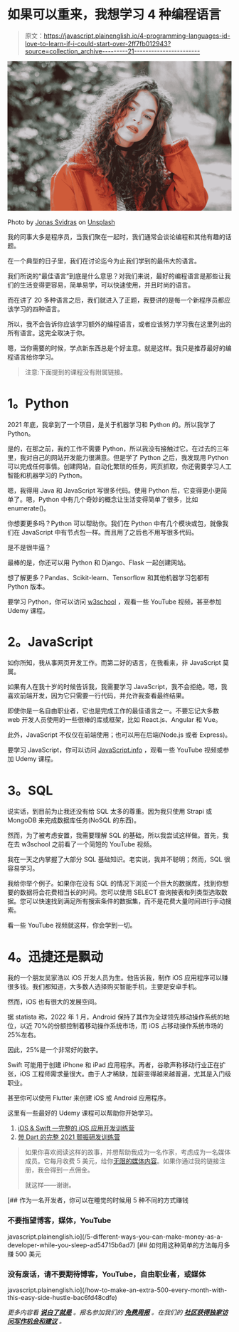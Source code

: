 # 如果可以重来，我想学习 4 种编程语言

> 原文：<https://javascript.plainenglish.io/4-programming-languages-id-love-to-learn-if-i-could-start-over-2ff7fb012943?source=collection_archive---------21----------------------->

![](img/5219a08803fbf84c5c42fbeae14c5808.png)

Photo by [Jonas Svidras](https://unsplash.com/@jonassvidras?utm_source=medium&utm_medium=referral) on [Unsplash](https://unsplash.com?utm_source=medium&utm_medium=referral)

我的同事大多是程序员，当我们聚在一起时，我们通常会谈论编程和其他有趣的话题。

在一个典型的日子里，我们在讨论迄今为止我们学到的最伟大的语言。

我们所说的“最佳语言”到底是什么意思？对我们来说，最好的编程语言是那些让我们的生活变得更容易，简单易学，可以快速使用，并且时尚的语言。

而在讲了 20 多种语言之后，我们就进入了正题，我要讲的是每一个新程序员都应该学习的四种语言。

所以，我不会告诉你应该学习额外的编程语言，或者应该努力学习我在这里列出的所有语言。这完全取决于你。

嗯，当你需要的时候，学点新东西总是个好主意。就是这样。我只是推荐最好的编程语言给你学习。

> 注意:下面提到的课程没有附属链接。

# **1。Python**

2021 年底，我拿到了一个项目，是关于机器学习和 Python 的。所以我学了 Python。

是的，在那之前，我的工作不需要 Python，所以我没有接触过它。在过去的三年里，我对自己的网站开发能力很满意。但是学了 Python 之后，我发现用 Python 可以完成任何事情。创建网站，自动化繁琐的任务，网页抓取，你还需要学习人工智能和机器学习的 Python。

嗯，我得用 Java 和 JavaScript 写很多代码。使用 Python 后，它变得更小更简单了。嗯，Python 中有几个奇妙的概念让生活变得简单了很多，比如 enumerate()。

你想要更多吗？Python 可以帮助你。我们在 Python 中有几个模块或包，就像我们在 JavaScript 中有节点包一样。而且用了之后也不用写很多代码。

是不是很牛逼？

最棒的是，你还可以用 Python 和 Django、Flask 一起创建网站。

想了解更多？Pandas、Scikit-learn、Tensorflow 和其他机器学习包都有 Python 版本。

要学习 Python，你可以访问 [w3school](https://www.w3schools.com/python/) ，观看一些 YouTube 视频，甚至参加 Udemy 课程。

# **2。JavaScript**

如你所知，我从事网页开发工作。而第二好的语言，在我看来，非 JavaScript 莫属。

如果有人在我十岁的时候告诉我，我需要学习 JavaScript，我不会拒绝。嗯，我喜欢前端开发，因为它只需要一行代码，并允许我查看最终结果。

即使你是一名自由职业者，它也是完成工作的最佳语言之一。不要忘记大多数 web 开发人员使用的一些很棒的库或框架，比如 React.js、Angular 和 Vue。

此外，JavaScript 不仅仅在前端使用；也可以用在后端(Node.js 或者 Express)。

要学习 JavaScript，你可以访问 [JavaScript.info](https://javascript.info/) ，观看一些 YouTube 视频或参加 Udemy 课程。

# **3。SQL**

说实话，到目前为止我还没有给 SQL 太多的尊重。因为我只使用 Strapi 或 MongoDB 来完成数据库任务(NoSQL 的东西)。

然而，为了被考虑安置，我需要理解 SQL 的基础，所以我尝试这样做。首先，我在去 w3school 之前看了一个简短的 YouTube 视频。

我在一天之内掌握了大部分 SQL 基础知识。老实说，我并不聪明；然而，SQL 很容易学习。

我给你举个例子。如果你在没有 SQL 的情况下浏览一个巨大的数据库，找到你想要的数据将会花费相当长的时间。您可以使用 SELECT 查询按表和列类型选取数据。您可以快速找到满足所有搜索条件的数据集，而不是花费大量时间进行手动搜索。

看一些 YouTube 视频就这样，你会学到一切。

# **4。迅捷还是飘动**

我的一个朋友吴家浩以 iOS 开发人员为生。他告诉我，制作 iOS 应用程序可以赚很多钱。我们都知道，大多数人选择购买智能手机，主要是安卓手机。

然而，iOS 也有很大的发展空间。

据 statista 称，2022 年 1 月，Android 保持了其作为全球领先移动操作系统的地位，以近 70%的份额控制着移动操作系统市场，而 iOS 占移动操作系统市场的 25%左右。

因此，25%是一个非常好的数字。

Swift 可能用于创建 iPhone 和 iPad 应用程序。再者，谷歌声称移动行业正在扩张，iOS 工程师需求量很大。由于人才稀缺，加薪变得越来越普遍，尤其是入门级职业。

甚至你可以使用 Flutter 来创建 iOS 或 Android 应用程序。

这里有一些最好的 Udemy 课程可以帮助你开始学习。

1.  [iOS & Swift —完整的 iOS 应用开发训练营](https://www.udemy.com/course/ios-13-app-development-bootcamp/)
2.  [带 Dart 的完整 2021 颤振研发训练营](https://www.udemy.com/course/flutter-bootcamp-with-dart/)

> 如果你喜欢阅读这样的故事，并想帮助我成为一名作家，考虑成为一名媒体成员。它每月收费 5 美元，给你[无限的媒体内容](https://nitinfab.medium.com/membership)。如果你通过我的链接注册，我会得到一点佣金。
> 
> 就这样——谢谢。

[](/5-different-ways-you-can-make-money-as-a-developer-while-you-sleep-ad54715b6ad7) [## 作为一名开发者，你可以在睡觉的时候用 5 种不同的方式赚钱

### 不要指望博客，媒体，YouTube

javascript.plainenglish.io](/5-different-ways-you-can-make-money-as-a-developer-while-you-sleep-ad54715b6ad7) [](/how-to-make-an-extra-500-every-month-with-this-easy-side-hustle-bac6fd48cdfe) [## 如何用这种简单的方法每月多赚 500 美元

### 没有废话，请不要期待博客，YouTube，自由职业者，或媒体

javascript.plainenglish.io](/how-to-make-an-extra-500-every-month-with-this-easy-side-hustle-bac6fd48cdfe) 

*更多内容看* [***说白了就是***](http://plainenglish.io/) *。报名参加我们的* [***免费周报***](http://newsletter.plainenglish.io/) *。在我们的* [***社区获得独家访问写作机会和建议***](https://discord.gg/GtDtUAvyhW) *。*